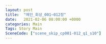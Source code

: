 ```yaml
---
layout: post
title:  "메인_회상_001~012장"
date:   2021-02-06 08:00:00 +0000
categories: Main
Tags: Story Main
SceneCode: ["scene_skip_cp001-012_q1_s10"]
---
```


